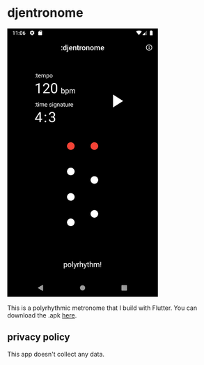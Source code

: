 # djentronome

![image](image/Screenshot.png)   

This is a polyrhythmic metronome that I build with Flutter.
You can download the .apk [here](https://github.com/0xNyb/djentronome/releases/tag/djentronome-0.9.2).  

## privacy policy

This app doesn't collect any data.



